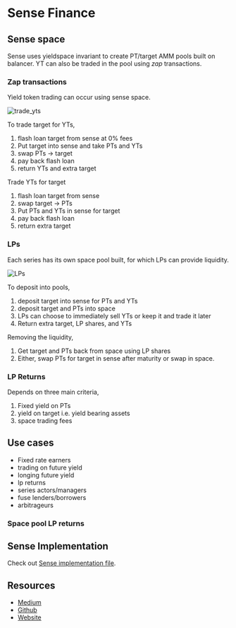 # Sense Finance

## Sense space

Sense uses yieldspace invariant to create PT/target AMM pools built on balancer. YT can also be traded in the pool using *zap* transactions.

### Zap transactions

Yield token trading can occur using sense space.

![trade_yts](../assets/target_trading.png)

To trade target for YTs,

1. flash loan target from sense at 0% fees
2. Put target into sense and take PTs and YTs
3. swap PTs -> target
4. pay back flash loan
5. return YTs and extra target

Trade YTs for target

1. flash loan target from sense
2. swap target -> PTs
3. Put PTs and YTs in sense for target
4. pay back flash loan
5. return extra target

### LPs

Each series has its own space pool built, for which LPs can provide liquidity.

![LPs](../assets/space_lps.png)

To deposit into pools,

1. deposit target into sense for PTs and YTs
2. deposit target and PTs into space
3. LPs can choose to immediately sell YTs or keep it and trade it later
4. Return extra target, LP shares, and YTs

Removing the liquidity,

1. Get target and PTs back from space using LP shares
2. Either, swap PTs for target in sense after maturity or swap in space.

### LP Returns

Depends on three main criteria,

1. Fixed yield on PTs
2. yield on target i.e. yield bearing assets
3. space trading fees

## Use cases

- Fixed rate earners
- trading on future yield
- longing future yield
- lp returns
- series actors/managers
- fuse lenders/borrowers
- arbitrageurs

### Space pool LP returns


## Sense Implementation

Check out [Sense implementation file](./sense-finance-impl.md).


## Resources

- [Medium](https://medium.com/sensefinance)
- [Github](https://github.com/sense-finance)
- [Website](https://sense.finance)